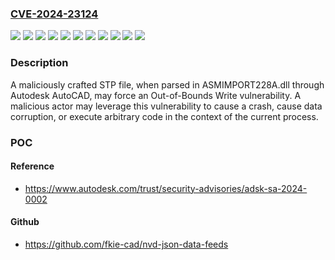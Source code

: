 ### [CVE-2024-23124](https://cve.mitre.org/cgi-bin/cvename.cgi?name=CVE-2024-23124)
![](https://img.shields.io/static/v1?label=Product&message=Advance%20Steel&color=blue)
![](https://img.shields.io/static/v1?label=Product&message=AutoCAD%20Architecture&color=blue)
![](https://img.shields.io/static/v1?label=Product&message=AutoCAD%20Electrical&color=blue)
![](https://img.shields.io/static/v1?label=Product&message=AutoCAD%20MAP%203D&color=blue)
![](https://img.shields.io/static/v1?label=Product&message=AutoCAD%20MEP&color=blue)
![](https://img.shields.io/static/v1?label=Product&message=AutoCAD%20Mechanical&color=blue)
![](https://img.shields.io/static/v1?label=Product&message=AutoCAD%20Plant%203D&color=blue)
![](https://img.shields.io/static/v1?label=Product&message=AutoCAD&color=blue)
![](https://img.shields.io/static/v1?label=Product&message=Civil%203D&color=blue)
![](https://img.shields.io/static/v1?label=Version&message=2025%3C%202025.0.1%20&color=brighgreen)
![](https://img.shields.io/static/v1?label=Vulnerability&message=CWE-787%20Out-of-bounds%20Write&color=brighgreen)

### Description

A maliciously crafted STP file, when parsed in ASMIMPORT228A.dll through Autodesk AutoCAD, may force an Out-of-Bounds Write vulnerability. A malicious actor may leverage this vulnerability to cause a crash, cause data corruption, or execute arbitrary code in the context of the current process.

### POC

#### Reference
- https://www.autodesk.com/trust/security-advisories/adsk-sa-2024-0002

#### Github
- https://github.com/fkie-cad/nvd-json-data-feeds

